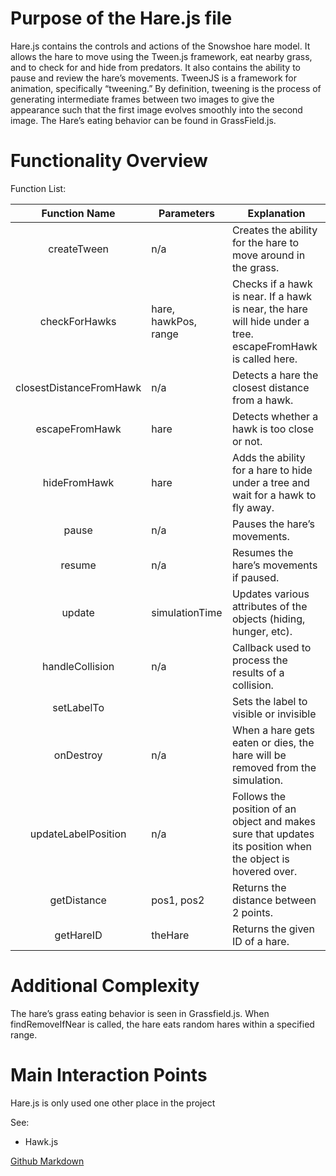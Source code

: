 # Purpose of the Hare.js file
Hare.js contains the controls and actions of the Snowshoe hare model. It allows the hare to move using the Tween.js framework, eat nearby grass, and to check for and hide from predators. It also contains the ability to pause and review the hare’s movements.  TweenJS is a framework for animation, specifically “tweening.” By definition, tweening is the process of generating intermediate frames between two images to give the appearance such that the first image evolves smoothly into the second image. The Hare’s eating behavior can be found in GrassField.js. 

# Functionality Overview



Function List:

|      Function Name      | Parameters           | Explanation                                                  |
| :---------------------: | -------------------- | ------------------------------------------------------------ |
|       createTween       | n/a                  | Creates the ability for the hare to move around in the grass. |
|      checkForHawks      | hare, hawkPos, range | Checks if a hawk is near. If a hawk is near, the hare will hide under a tree. escapeFromHawk is called here. |
| closestDistanceFromHawk | n/a                  | Detects a hare the closest distance from a hawk.             |
|     escapeFromHawk      | hare                 | Detects whether a hawk is too close or not.                  |
|      hideFromHawk       | hare                 | Adds the ability for a hare to hide under a tree and wait for a hawk to fly away. |
|          pause          | n/a                  | Pauses the hare’s movements.                                 |
|         resume          | n/a                  | Resumes the hare’s movements if paused.                      |
|         update          | simulationTime       | Updates various attributes of the objects (hiding, hunger, etc). |
|     handleCollision     | n/a                  | Callback used to process the results of a collision.         |
|       setLabelTo        |                      | Sets the label to visible or invisible                       |
|        onDestroy        | n/a                  | When a hare gets eaten or dies, the hare will be removed from the simulation. |
|   updateLabelPosition   | n/a                  | Follows the position of an object and makes sure that updates its position when the object is hovered over. |
|       getDistance       | pos1, pos2           | Returns the distance between 2 points.                       |
|        getHareID        | theHare              | Returns the given ID of a hare.                              |



# Additional Complexity

The hare’s grass eating behavior is seen in Grassfield.js. When findRemoveIfNear is called, the hare eats random hares within a specified range. 

# Main Interaction Points

Hare.js is only used one other place in the project 

See:

- Hawk.js

[Github Markdown](https://github.com/adam-p/markdown-here/wiki/Markdown-Cheatsheet)